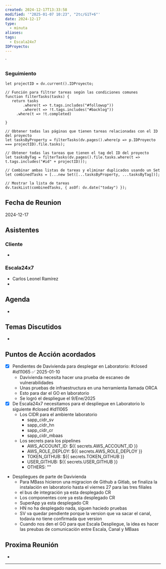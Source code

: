 ```yaml
---
created: 2024-12-17T13:33:58
modified: '"2025-01-07 10:23", "2tc/G1T+6"'
date: 2024-12-17
type:
  - minuta
aliases: 
tags:
  - Escala24x7
IDProyecto: 
---
```


`

### Seguimiento

```dataviewjs
let projectID = dv.current().IDProyecto;

// Función para filtrar tareas según las condiciones comunes
function filterTasks(tasks) {
   return tasks
        .where(t => t.tags.includes("#followup"))
        .where(t => !t.tags.includes("#backlog"))
     .where(t => !t.completed)
        
}

// Obtener todas las páginas que tienen tareas relacionadas con el ID del proyecto
let tasksByProperty = filterTasks(dv.pages().where(p => p.IDProyecto === projectID).file.tasks);

// Obtener todas las tareas que tienen el tag del ID del proyecto
let tasksByTag = filterTasks(dv.pages().file.tasks.where(t => t.tags.includes("#id" + projectID)));

// Combinar ambas listas de tareas y eliminar duplicados usando un Set
let combinedTasks = [...new Set([...tasksByProperty, ...tasksByTag])];

// Mostrar la lista de tareas
dv.taskList(combinedTasks, { asOf: dv.date("today") });
 ```
## Fecha de Reunion
2024-12-17

## Asistentes

### Cliente
* 
### Escala24x7
- Carlos Leonel Ramírez
-  

## Agenda
* 
## Temas Discutidos
*  

## Puntos de Acción acordados
- [x] Pendientes de Davivienda para desplegar en Laboratorio: #closed #id11065 ✅ 2025-01-10
	- Davivienda necesita hacer una prueba de escaneo de vulnerabilidades
	- Unas pruebas de infraestructura en una herramienta llamada ORCA
	- Esto para dar el GO en laboratorio
	- Se logró el despliegue el 9/Ene/2025
- [x] De Escala24x7 necesitamos para el despliegue en Laboratorio lo siguiente #closed #id11065
	- Los CIDR para el ambiente laboratorio
		- sapp_cidr_sv
		- sapp_cidr_hn
		- sapp_cidr_cr 
		- sapp_cidr_mbaas 
	- Los secrets para los pipelines
		- AWS_ACCOUNT_ID: ${{ secrets.AWS_ACCOUNT_ID }} 
		- AWS_ROLE_DEPLOY: ${{ secrets.AWS_ROLE_DEPLOY }} 
		- TOKEN_GITHUB: ${{ secrets.TOKEN_GITHUB }} 
		- USER_GITHUB: ${{ secrets.USER_GITHUB }} 
		- OTHERS: ""
-  Despliegues de parte de Davivienda
	- Para MBass hicieron una migracion de Github a Gitlab, se finaliza la instalación en laboratorio hasta el viernes 27 para las tres filiales
	- el bus de integración ya esta desplegado CR
	- Los componentes core ya esta desplegado CR
	- SuperApp ya esta desplegado CR
	- HN no ha desplegado nada, siguen haciedo pruebas
	- SV va quedar pendiente porque la version que va sacar el canal, todavia no tiene confirmada que version
	- Cuando nos den el GO para que Escala Despliegue, la idea es hacer las preubas de comunicación entre Escala, Canal y MBaas

## Proxima Reunión
*   

---
